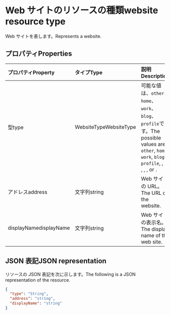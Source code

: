 # <a name="website-resource-type"></a><span data-ttu-id="6afb9-101">Web サイトのリソースの種類</span><span class="sxs-lookup"><span data-stu-id="6afb9-101">website resource type</span></span>

<span data-ttu-id="6afb9-102">Web サイトを表します。</span><span class="sxs-lookup"><span data-stu-id="6afb9-102">Represents a website.</span></span>


## <a name="properties"></a><span data-ttu-id="6afb9-103">プロパティ</span><span class="sxs-lookup"><span data-stu-id="6afb9-103">Properties</span></span>
| <span data-ttu-id="6afb9-104">プロパティ</span><span class="sxs-lookup"><span data-stu-id="6afb9-104">Property</span></span>     | <span data-ttu-id="6afb9-105">タイプ</span><span class="sxs-lookup"><span data-stu-id="6afb9-105">Type</span></span>   |<span data-ttu-id="6afb9-106">説明</span><span class="sxs-lookup"><span data-stu-id="6afb9-106">Description</span></span>|
|:---------------|:--------|:----------|
|<span data-ttu-id="6afb9-107">型</span><span class="sxs-lookup"><span data-stu-id="6afb9-107">type</span></span>|<span data-ttu-id="6afb9-108">WebsiteType</span><span class="sxs-lookup"><span data-stu-id="6afb9-108">WebsiteType</span></span>| <span data-ttu-id="6afb9-109">可能な値は、`other`、`home`、`work`、`blog`、`profile`です。</span><span class="sxs-lookup"><span data-stu-id="6afb9-109">The possible values are `other`, `home`, `work`, `blog`, `profile`, , , , , , , or .</span></span>|
|<span data-ttu-id="6afb9-110">アドレス</span><span class="sxs-lookup"><span data-stu-id="6afb9-110">address</span></span>|<span data-ttu-id="6afb9-111">文字列</span><span class="sxs-lookup"><span data-stu-id="6afb9-111">string</span></span>|<span data-ttu-id="6afb9-112">Web サイトの URL。</span><span class="sxs-lookup"><span data-stu-id="6afb9-112">The URL of the website.</span></span>|
|<span data-ttu-id="6afb9-113">displayName</span><span class="sxs-lookup"><span data-stu-id="6afb9-113">displayName</span></span>|<span data-ttu-id="6afb9-114">文字列</span><span class="sxs-lookup"><span data-stu-id="6afb9-114">string</span></span>|<span data-ttu-id="6afb9-115">Web サイトの表示名。</span><span class="sxs-lookup"><span data-stu-id="6afb9-115">The display name of the web site.</span></span>|

## <a name="json-representation"></a><span data-ttu-id="6afb9-116">JSON 表記</span><span class="sxs-lookup"><span data-stu-id="6afb9-116">JSON representation</span></span>

<span data-ttu-id="6afb9-117">リソースの JSON 表記を次に示します。</span><span class="sxs-lookup"><span data-stu-id="6afb9-117">The following is a JSON representation of the resource.</span></span>

<!-- {
  "blockType": "resource",
  "optionalProperties": [

  ],
  "@odata.type": "microsoft.graph.website"
}-->

```json
{
  "type": "String",
  "address": "string",
  "displayName": "string"
}

```

<!-- uuid: 8fcb5dbc-d5aa-4681-8e31-b001d5168d79
2015-10-25 14:57:30 UTC -->
<!-- {
  "type": "#page.annotation",
  "description": "webSite resource",
  "keywords": "",
  "section": "documentation",
  "tocPath": ""
}-->
